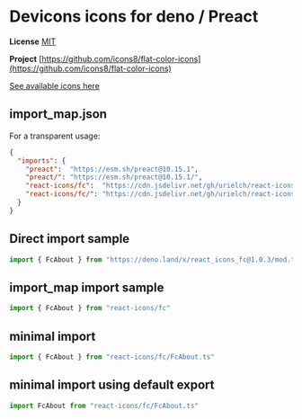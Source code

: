 # Devicons icons for deno / Preact

**License** [MIT](https://opensource.org/licenses/MIT)

**Project** [https://github.com/icons8/flat-color-icons](https://github.com/icons8/flat-color-icons)

[See available icons here](https://react-icons.github.io/react-icons/icons?name=fc)

## import_map.json

For a transparent usage:

```json
{
  "imports": {
    "preact":  "https://esm.sh/preact@10.15.1",
    "preact/": "https://esm.sh/preact@10.15.1/",
    "react-icons/fc":  "https://cdn.jsdelivr.net/gh/urielch/react-icons-fc@1.0.3/mod.ts",
    "react-icons/fc/": "https://cdn.jsdelivr.net/gh/urielch/react-icons-fc/ico/",
  }
}
```

## Direct import sample

```ts
import { FcAbout } from "https://deno.land/x/react_icons_fc@1.0.3/mod.ts"
```

## import_map import sample

```ts
import { FcAbout } from "react-icons/fc"
```

## minimal import

```ts
import { FcAbout } from "react-icons/fc/FcAbout.ts"
```

## minimal import using default export

```ts
import FcAbout from "react-icons/fc/FcAbout.ts"
```

